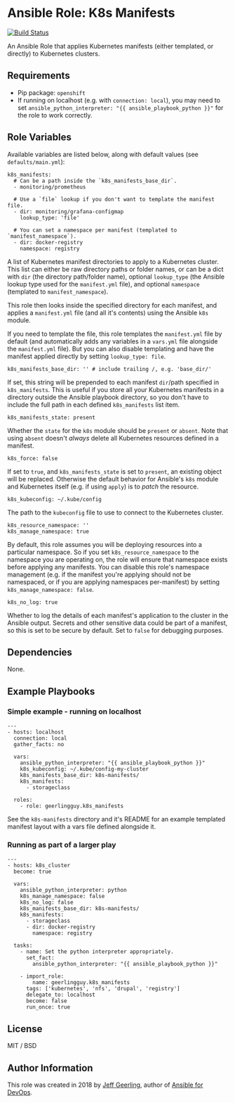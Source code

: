 # Ansible Role: K8s Manifests

[![Build Status](https://travis-ci.com/geerlingguy/ansible-role-k8s_manifests.svg?branch=master)](https://travis-ci.com/geerlingguy/ansible-role-k8s_manifests)

An Ansible Role that applies Kubernetes manifests (either templated, or directly) to Kubernetes clusters.

## Requirements

  - Pip package: `openshift`
  - If running on localhost (e.g. with `connection: local`), you may need to set `ansible_python_interpreter: "{{ ansible_playbook_python }}"` for the role to work correctly.

## Role Variables

Available variables are listed below, along with default values (see `defaults/main.yml`):

    k8s_manifests:
      # Can be a path inside the `k8s_manifests_base_dir`.
      - monitoring/prometheus
    
      # Use a `file` lookup if you don't want to template the manifest file.
      - dir: monitoring/grafana-configmap
        lookup_type: 'file'
    
      # You can set a namespace per manifest (templated to `manifest_namespace`).
      - dir: docker-registry
        namespace: registry

A list of Kubernetes manifest directories to apply to a Kubernetes cluster. This list can either be raw directory paths or folder names, or can be a dict with `dir` (the directory path/folder name), optional `lookup_type` (the Ansible lookup type used for the `manifest.yml` file), and optional `namespace` (templated to `manifest_namespace`).

This role then looks inside the specified directory for each manifest, and applies a `manifest.yml` file (and all it's contents) using the Ansible `k8s` module.

If you need to template the file, this role templates the `manifest.yml` file by default (and automatically adds any variables in a `vars.yml` file alongside the `manifest.yml` file). But you can also disable templating and have the manifest applied directly by setting `lookup_type: file`.

    k8s_manifests_base_dir: '' # include trailing /, e.g. 'base_dir/'

If set, this string will be prepended to each manifest `dir`/path specified in `k8s_manifests`. This is useful if you store all your Kubernetes manifests in a directory outside the Ansible playbook directory, so you don't have to include the full path in each defined `k8s_manifests` list item.

    k8s_manifests_state: present

Whether the `state` for the `k8s` module should be `present` or `absent`. Note that using `absent` doesn't _always_ delete all Kubernetes resources defined in a manifest.

    k8s_force: false

If set to `true`, and `k8s_manifests_state` is set to `present`, an existing object will be replaced. Otherwise the default behavior for Ansible's `k8s` module and Kubernetes itself (e.g. if using `apply`) is to _patch_ the resource.

    k8s_kubeconfig: ~/.kube/config

The path to the `kubeconfig` file to use to connect to the Kubernetes cluster.

    k8s_resource_namespace: ''
    k8s_manage_namespace: true

By default, this role assumes you will be deploying resources into a particular namespace. So if you set `k8s_resource_namespace` to the namespace you are operating on, the role will ensure that namespace exists before applying any manifests. You can disable this role's namespace management (e.g. if the manifest you're applying should not be namespaced, or if you are applying namespaces per-manifest) by setting `k8s_manage_namespace: false`.

    k8s_no_log: true

Whether to log the details of each manifest's application to the cluster in the Ansible output. Secrets and other sensitive data could be part of a manifest, so this is set to be secure by default. Set to `false` for debugging purposes.

## Dependencies

None.

## Example Playbooks

### Simple example - running on localhost

    ---
    - hosts: localhost
      connection: local
      gather_facts: no
    
      vars:
        ansible_python_interpreter: "{{ ansible_playbook_python }}"
        k8s_kubeconfig: ~/.kube/config-my-cluster
        k8s_manifests_base_dir: k8s-manifests/
        k8s_manifests:
          - storageclass
    
      roles:
        - role: geerlingguy.k8s_manifests

See the `k8s-manifests` directory and it's README for an example templated manifest layout with a vars file defined alongside it.

### Running as part of a larger play

    ---
    - hosts: k8s_cluster
      become: true
    
      vars:
        ansible_python_interpreter: python
        k8s_manage_namespace: false
        k8s_no_log: false
        k8s_manifests_base_dir: k8s-manifests/
        k8s_manifests:
          - storageclass
          - dir: docker-registry
            namespace: registry
    
      tasks:
        - name: Set the python interpreter appropriately.
          set_fact:
            ansible_python_interpreter: "{{ ansible_playbook_python }}"
    
        - import_role:
            name: geerlingguy.k8s_manifests
          tags: ['kubernetes', 'nfs', 'drupal', 'registry']
          delegate_to: localhost
          become: false
          run_once: true

## License

MIT / BSD

## Author Information

This role was created in 2018 by [Jeff Geerling](https://www.jeffgeerling.com/), author of [Ansible for DevOps](https://www.ansiblefordevops.com/).

